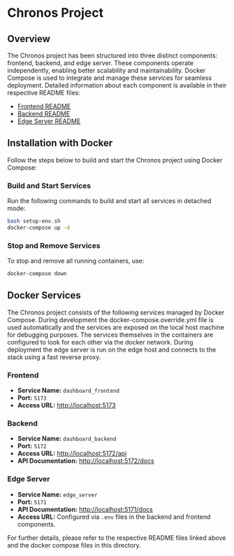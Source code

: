 # Chronos Project

## Overview

The Chronos project has been structured into three distinct components: frontend, backend, and edge server. These components operate independently, enabling better scalability and maintainability. Docker Compose is used to integrate and manage these services for seamless deployment. Detailed information about each component is available in their respective README files:

- [Frontend README](./dashboard_frontend/README.md)
- [Backend README](./dashboard_backend/README.md)
- [Edge Server README](./edge_server/README.md)

## Installation with Docker

Follow the steps below to build and start the Chronos project using Docker Compose:

### Build and Start Services

Run the following commands to build and start all services in detached mode:

```bash
bash setup-env.sh
docker-compose up -d
```

### Stop and Remove Services

To stop and remove all running containers, use:

```bash
docker-compose down
```

## Docker Services

The Chronos project consists of the following services managed by Docker Compose. During development the docker-compose.override.yml file is used automatically and the services are exposed on the local host machine for debugging purposes. The services themselves in the containers are configured to look for each other via the docker network. During deployment the edge server is run on the edge host and connects to the stack using a fast reverse proxy.

### Frontend

- **Service Name:** `dashboard_frontend`
- **Port:** `5173`
- **Access URL:** [http://localhost:5173](http://localhost:5173)

### Backend

- **Service Name:** `dashboard_backend`
- **Port:** `5172`
- **Access URL:** [http://localhost:5172/api](http://localhost:5172/api)
- **API Documentation:** [http://localhost:5172/docs](http://localhost:5172/docs)

### Edge Server

- **Service Name:** `edge_server`
- **Port:** `5171`
- **API Documentation:** [http://localhost:5171/docs](http://localhost:5171/docs)
- **Access URL:** Configured via `.env` files in the backend and frontend components.

For further details, please refer to the respective README files linked above and the docker compose files in this directory.
